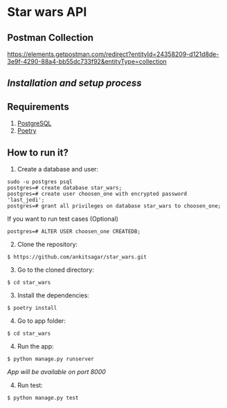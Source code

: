 # Star wars API

## Postman Collection
  https://elements.getpostman.com/redirect?entityId=24358209-d121d8de-3e9f-4290-88a4-bb55dc733f92&entityType=collection

## _Installation and setup process_

## Requirements

1. [PostgreSQL](https://www.postgresql.org/download/)
2. [Poetry](https://python-poetry.org/docs/)

## How to run it?

1. Create a database and user:
```
sudo -u postgres psql
postgres=# create database star_wars;
postgres=# create user choosen_one with encrypted password 'last_jedi';
postgres=# grant all privileges on database star_wars to choosen_one;
```
If you want to run test cases (Optional)
```
postgres=# ALTER USER choosen_one CREATEDB;
```

2. Clone the repository:
```
$ https://github.com/ankitsagar/star_wars.git
```

3. Go to the cloned directory:
```
$ cd star_wars
```

3. Install the dependencies:
```
$ poetry install
```

4. Go to app folder:
```
$ cd star_wars
```

4. Run the app:

```
$ python manage.py runserver
```

*App will be available on port 8000*

4. Run test:

```
$ python manage.py test
```
